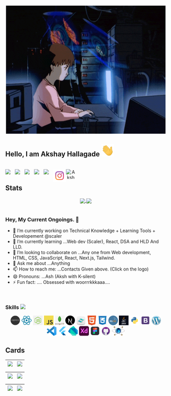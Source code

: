 <p align="center">

  <img src="images/main.gif" alt="Coder GIF" width="500" height="400">
  
</p>

## Hello, I am Akshay Hallagade <img src="images/wave.gif" width="40">

<br/>

<div align="center">

<a href="https://www.hackerrank.com/akshayhallagade1">
  <img align="left" width="30px" src="https://assets.brandfolder.com/y9ol94wb/v/331198/view@2x.png?v=1591971279" draggable="false" />
</a>

<a href="https://www.linkedin.com/in/akshayhallagade/">
  <img align="left" width="30px" src="https://cdn.worldvectorlogo.com/logos/linkedin-icon-2.svg" draggable="false" />
</a>

<a href="https://github.com/likeitaash">
  <img align="left" width="30px" src="https://cdn.uconnectlabs.com/wp-content/uploads/sites/46/2019/04/GitHub-Mark.png" draggable="false" />
</a>

<a href="mailto:akshayhallagade2612@gmail.com">
  <img align="left" width="30px" src="https://encrypted-tbn0.gstatic.com/images?q=tbn:ANd9GcS-432TiQYC0uBfJf4dBsNuzL8KKAm1yYD-8WN23pjZtIRL_IN7ZAdz7e6RUuAOuSCog_8&usqp=CAU" draggable="false" />
</a>

<a href="https://www.facebook.com/hallagade/">
  <img align="left" width="30px" src="https://cdn4.iconfinder.com/data/icons/social-media-flat-7/64/Social-media_Facebook-512.png" draggable="false" />
</a>

<a href="https://www.instagram.com/akshay_hallagade/">
  <img align="left"  width="40px" src="images/social/insta.png" draggable="false" />
</a>

<a href="https://dev.to/likeitaash">
  <img align="left" img src="https://d2fltix0v2e0sb.cloudfront.net/dev-badge.svg" alt="Akshay Hallagade's DEV Profile" height="30" width="30">
</a>

</div>

<br />

## Stats

<div align="center">
  
<a href="https://github.com/akshayhallagade/github-readme-stats">
  <img height=200 align="center" src="https://github-readme-stats.vercel.app/api?username=akshayhallagade&show_icons=true&theme=tokyonight" />
</a>
<a href="https://github.com/akshayhallagade/convoychat">
  <img height=200 align="center" src="https://github-readme-stats.vercel.app/api/top-langs?username=akshayhallagade&layout=compact&langs_count=8&card_width=320" />
</a>

</div>

<br />

### Hey, My Current Ongoings. 👋

- 🔭 I’m currently working on Technical Knowledge + Learning Tools + Developement @scaler
- 🌱 I’m currently learning ...Web dev (Scaler), React, DSA and HLD And LLD.
- 👯 I’m looking to collaborate on ...Any one from Web development, HTML, CSS, JavaScript, React, Next.js, Tailwind.
- 💬 Ask me about ...Anything
- 📫 How to reach me: ...Contacts Given above. (Click on the logo)
- 😄 Pronouns: ...Ash (Aksh with K-silent)
- ⚡ Fun fact: .... Obsessed with woorrrkkkaaa....

<br/>

### Skills <img src="https://media.giphy.com/media/WUlplcMpOCEmTGBtBW/giphy.gif" width="40">

<div align="center">
  <code><img height="30" src="images/skills/express-js.png"></code>
  <code><img height="30" src="images/skills/react.png"></code>
  <code><img height="30" src="images/skills/node.png"></code>
  <code><img height="30" src="images/skills/javascript.png"></code>
  <code><img height="30" src="images/skills/mongoDB.png"></code>
  <code><img height="30" src="images/skills/next-js.svg"></code>
  <code><img height="30" src="images/skills/tailwind.webp"></code>
  <code><img height="30" src="images/skills/html.png"></code>
  <code><img height="30" src="images/skills/css.png"></code>
  <code><img height="30" src="images/skills/mysql.png"></code>
  <code><img height="30" src="images/skills/java.png"></code>
  <code><img height="30" src="images/skills/python.png"></code>
  <code><img height="30" src="images/skills/bootstrap.png"></code>
  <code><img height="30" src="images/skills/wordpress.jfif"></code>
  <code><img height="30" src="images/skills/VSCode.png"></code>
  <code><img height="30" src="images/skills/flutter.png"></code>
  <code><img height="30" src="images/skills/dart.png"></code>
  <code><img height="30" src="images/skills/XD.png"></code>
  <code><img height="30" src="images/skills/Figma.png"></code>
  <code><img height="30" src="images/skills/Github desktop.png"></code>
  <code><img height="30" src="images/skills/Proteus.png"></code>

</div>

## Cards

| <a href="https://github.com/akshayhallagade/akshayhallagade.github.io"><img align="right" src="https://github-readme-stats.vercel.app/api/pin/?username=akshayhallagade&repo=netflix-clone&theme=chartreuse-dark" /></a> | <a href="https://github.com/akshayhallagade/akshayhallagade.github.io"><img align="right" src="https://github-readme-stats.vercel.app/api/pin/?username=akshayhallagade&repo=personal-dashboard&theme=chartreuse-dark" /></a> |
| ------------------------------------------------------------------------------------------------------------------------------------------------------------------------------------------------------------------------ | ----------------------------------------------------------------------------------------------------------------------------------------------------------------------------------------------------------------------------- |

| <a href="https://github.com/akshayhallagade/github-readme-stats"><img align="left" src="https://github-readme-stats.vercel.app/api/pin/?username=akshayhallagade&repo=todo_list_app&theme=chartreuse-dark"/></a> | <a href="https://github.com/akshayhallagade/github-readme-stats"><img align="left" src="https://github-readme-stats.vercel.app/api/pin/?username=akshayhallagade&repo=takeaway&theme=chartreuse-dark"/></a> |
| ---------------------------------------------------------------------------------------------------------------------------------------------------------------------------------------------------------------- | ----------------------------------------------------------------------------------------------------------------------------------------------------------------------------------------------------------- |

| <a href="https://github.com/akshayhallagade/github-readme-stats"><img align="left" src="https://github-readme-stats.vercel.app/api/pin/?username=akshayhallagade&repo=kanban_board&theme=chartreuse-dark"/></a> | <a href="https://github.com/akshayhallagade/akshayhallagade.github.io"><img align="right" src="https://github-readme-stats.vercel.app/api/pin/?username=akshayhallagade&repo=weather_app&theme=chartreuse-dark" /></a> |
| --------------------------------------------------------------------------------------------------------------------------------------------------------------------------------------------------------------- | ---------------------------------------------------------------------------------------------------------------------------------------------------------------------------------------------------------------------- |

